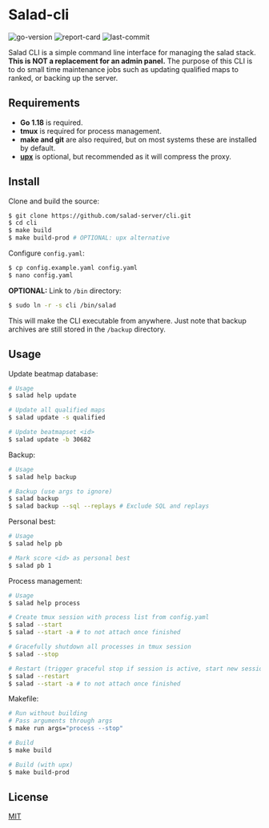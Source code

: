 # Salad-cli
![go-version](https://img.shields.io/github/go-mod/go-version/salad-server/cli) ![report-card](https://goreportcard.com/badge/github.com/salad-server/cli) ![last-commit](https://img.shields.io/github/last-commit/salad-server/cli)

Salad CLI is a simple command line interface for managing the salad stack. **This is NOT a replacement for an admin panel.** The purpose of this CLI is to do small time maintenance jobs such as updating qualified maps to ranked, or backing up the server.

## Requirements
- **Go 1.18** is required.
- **tmux** is required for process management.
- **make and git** are also required, but on most systems these are installed by default.
- **[upx](https://upx.github.io/)** is optional, but recommended as it will compress the proxy.


## Install
Clone and build the source:
```sh
$ git clone https://github.com/salad-server/cli.git
$ cd cli
$ make build
$ make build-prod # OPTIONAL: upx alternative
```

Configure `config.yaml`:
```sh
$ cp config.example.yaml config.yaml
$ nano config.yaml
```

**OPTIONAL:** Link to `/bin` directory:
```sh
$ sudo ln -r -s cli /bin/salad
```

This will make the CLI executable from anywhere. Just note that backup archives are still stored in the `/backup` directory.

## Usage
Update beatmap database:
```sh
# Usage
$ salad help update

# Update all qualified maps
$ salad update -s qualified

# Update beatmapset <id>
$ salad update -b 30682
```

Backup:
```sh
# Usage
$ salad help backup

# Backup (use args to ignore)
$ salad backup
$ salad backup --sql --replays # Exclude SQL and replays
```

Personal best:
```sh
# Usage
$ salad help pb

# Mark score <id> as personal best
$ salad pb 1
```

Process management:
```sh
# Usage
$ salad help process

# Create tmux session with process list from config.yaml
$ salad --start
$ salad --start -a # to not attach once finished

# Gracefully shutdown all processes in tmux session
$ salad --stop

# Restart (trigger graceful stop if session is active, start new session)
$ salad --restart
$ salad --start -a # to not attach once finished
```

Makefile:
```sh
# Run without building
# Pass arguments through args
$ make run args="process --stop"

# Build
$ make build

# Build (with upx)
$ make build-prod
```

## License

  [MIT](LICENSE)
